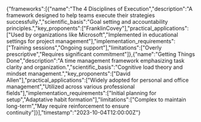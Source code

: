 {"frameworks":[{"name":"The 4 Disciplines of Execution","description":"A framework designed to help teams execute their strategies successfully.","scientific_basis":"Goal setting and accountability principles.","key_proponents":["FranklinCovey"],"practical_applications":["Used by organizations like Microsoft","Implemented in educational settings for project management"],"implementation_requirements":["Training sessions","Ongoing support"],"limitations":["Overly prescriptive","Requires significant commitment"]},{"name":"Getting Things Done","description":"A time management framework emphasizing task clarity and organization.","scientific_basis":"Cognitive load theory and mindset management.","key_proponents":["David Allen"],"practical_applications":["Widely adopted for personal and office management","Utilized across various professional fields"],"implementation_requirements":["Initial planning for setup","Adaptative habit formation"],"limitations":["Complex to maintain long-term","May require reinforcement to ensure continuity"]}],"timestamp":"2023-10-04T12:00:00Z"}